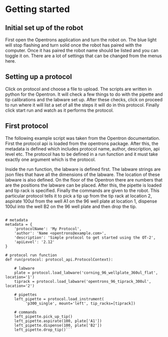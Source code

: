 # Getting started

## Initial set up of the robot

First open the Opentrons application and turn the robot on. The blue light will
stop flashing and turn solid once the robot has paired with the computer. Once
it has paired the robot name should be listed and you can toggle it on. There
are a lot of settings that can be changed from the menus here.

## Setting up a protocol

Click on protocol and choose a file to upload. The scripts are written in
python for the Opentron. It will check a few things to do with the pipette and
tip calibrations and the labware set up. After these checks, click on proceed to
run where it will list a set of all the steps it will do in this protocol.
Finally click start run and watch as it performs the protocol.

## First protocol

The following example script was taken from the Opentron documentation. First
the protocol api is loaded from the opentrons package. After this, the metadata
is defined which includes protocol name, author, description, api level etc. The
protocol has to be defined in a run function and it must take exactly one
argument which is the protocol.

Inside the run function, the labware is defined first. The labware strings are
json files that have all the dimensions of the labware. The location of these
labware is also defined. On the floor of the Opentron there are numbers that
are the positions the labware can be placed. After this, the pipette is loaded
and tip rack is specified. Finally the commands are given to the robot. This
particular protocol tells it to pick a tip up from the tip rack at location 2,
aspirate 100ul from the well A1 on the 96 well plate at location 1, dispense
100ul into the well B2 on the 96 well plate and then drop the tip.

```from opentrons import protocol_api

# metadata
metadata = {
    'protocolName': 'My Protocol',
    'author': 'Name <opentrons@example.com>',
    'description': 'Simple protocol to get started using the OT-2',
    'apiLevel': '2.12'
}

# protocol run function
def run(protocol: protocol_api.ProtocolContext):

    # labware
    plate = protocol.load_labware('corning_96_wellplate_360ul_flat', location='1')
    tiprack = protocol.load_labware('opentrons_96_tiprack_300ul', location='2')

    # pipettes
    left_pipette = protocol.load_instrument(
         'p300_single', mount='left', tip_racks=[tiprack])

    # commands
    left_pipette.pick_up_tip()
    left_pipette.aspirate(100, plate['A1'])
    left_pipette.dispense(100, plate['B2'])
    left_pipette.drop_tip()```
